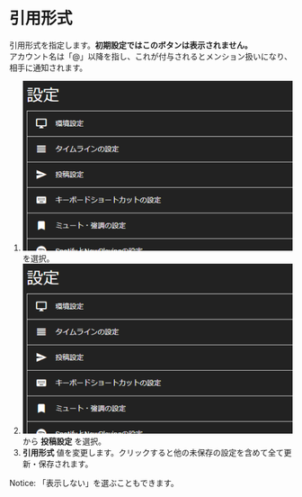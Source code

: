 # 引用形式
引用形式を指定します。**初期設定ではこのボタンは表示されません。**  
アカウント名は「@」以降を指し、これが付与されるとメンション扱いになり、相手に通知されます。  

1. ![settings1](/media/settings1.png)を選択。
1. ![settings2](/media/settings2.png)から __投稿設定__ を選択。
1.  __引用形式__ 値を変更します。クリックすると他の未保存の設定を含めて全て更新・保存されます。

Notice: 「表示しない」を選ぶこともできます。
